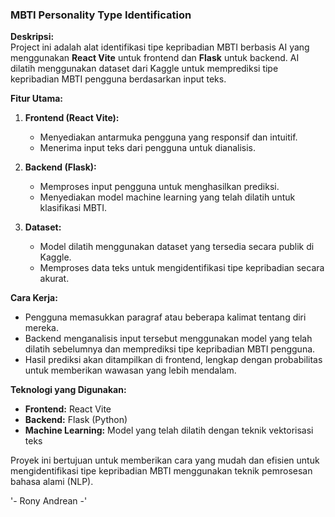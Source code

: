 ### **MBTI Personality Type Identification**  

**Deskripsi:**  
Project ini adalah alat identifikasi tipe kepribadian MBTI berbasis AI yang menggunakan **React Vite** untuk frontend dan **Flask** untuk backend. AI dilatih menggunakan dataset dari Kaggle untuk memprediksi tipe kepribadian MBTI pengguna berdasarkan input teks.  

**Fitur Utama:**  
1. **Frontend (React Vite):**  
   - Menyediakan antarmuka pengguna yang responsif dan intuitif.  
   - Menerima input teks dari pengguna untuk dianalisis.  

2. **Backend (Flask):**  
   - Memproses input pengguna untuk menghasilkan prediksi.  
   - Menyediakan model machine learning yang telah dilatih untuk klasifikasi MBTI.  

3. **Dataset:**  
   - Model dilatih menggunakan dataset yang tersedia secara publik di Kaggle.  
   - Memproses data teks untuk mengidentifikasi tipe kepribadian secara akurat.  

**Cara Kerja:**  
- Pengguna memasukkan paragraf atau beberapa kalimat tentang diri mereka.  
- Backend menganalisis input tersebut menggunakan model yang telah dilatih sebelumnya dan memprediksi tipe kepribadian MBTI pengguna.  
- Hasil prediksi akan ditampilkan di frontend, lengkap dengan probabilitas untuk memberikan wawasan yang lebih mendalam.  

**Teknologi yang Digunakan:**  
- **Frontend:** React Vite  
- **Backend:** Flask (Python)  
- **Machine Learning:** Model yang telah dilatih dengan teknik vektorisasi teks  

Proyek ini bertujuan untuk memberikan cara yang mudah dan efisien untuk mengidentifikasi tipe kepribadian MBTI menggunakan teknik pemrosesan bahasa alami (NLP).

'- Rony Andrean -'
